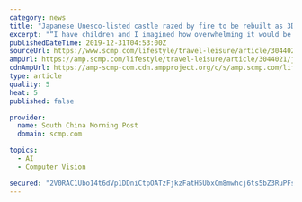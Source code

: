 ```yaml
---
category: news
title: "Japanese Unesco-listed castle razed by fire to be rebuilt as 3D digital model using photos and video footage"
excerpt: "“I have children and I imagined how overwhelming it would be if they were the ones who experienced this,” said Kawakami, a computer vision specialist in the Graduate School of Information Science and Technology at the University of Tokyo. “I could ..."
publishedDateTime: 2019-12-31T04:53:00Z
sourceUrl: https://www.scmp.com/lifestyle/travel-leisure/article/3044021/japanese-unesco-listed-castle-razed-fire-be-rebuilt-3d
ampUrl: https://amp.scmp.com/lifestyle/travel-leisure/article/3044021/japanese-unesco-listed-castle-razed-fire-be-rebuilt-3d
cdnAmpUrl: https://amp-scmp-com.cdn.ampproject.org/c/s/amp.scmp.com/lifestyle/travel-leisure/article/3044021/japanese-unesco-listed-castle-razed-fire-be-rebuilt-3d
type: article
quality: 5
heat: 5
published: false

provider:
  name: South China Morning Post
  domain: scmp.com

topics:
  - AI
  - Computer Vision

secured: "2V0RAC1Ubo14t6dVp1DDniCtpOATzFjkzFatH5UbxCm8mwhcj6ts5bZ3RuPFseSCua17AHCKnk/cwlFZMEuY+4tpO0NhUziF3HAe4NoKr0O77fa+RlE+a9n728oJTHFZjL6yNXHiJUsU+ukajqswmBKgVyiuSfXZG0iM+VdE4f5er3FUqzjvIfEoImdBXn65E6Ke+bklqBAV6lv1GzeQF6PrbL6+zf8arwAQRyyXu125P7nUmZ7PD92ER7yOV6F3DHQ6xjt9Hc6mq3LAOs/t4Nf6X5cMbnmrTieRuWbCBfg=;XItmOI/YWAAV5PkM0aOFTQ=="
---
```


